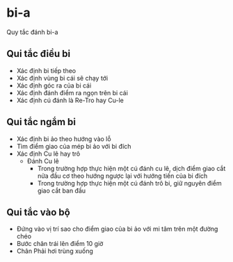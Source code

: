 # bi-a
Quy tắc đánh bi-a

## Qui tắc điều bi
- Xác định bi tiếp theo
- Xác định vùng bi cái sẽ chạy tới
- Xác định góc ra của bi cái
- Xác định đánh điểm ra ngọn trên bi cái
- Xác định cú đánh là Re-Tro hay Cu-le

## Qui tắc ngắm bi
- Xác định bi ảo theo hướng vào lỗ
- Tìm điểm giao của mép bi ảo với bi đích
- Xác định Cu lê hay trô
  - Đánh Cu lê
    - Trong trường hợp thực hiện một cú đánh cu lê, dịch điểm giao cắt nửa đầu cơ theo hướng ngược lại với hướng tiến của bi đích
    - Trong trường hợp thực hiện một cú đánh trô bi, giữ nguyên điểm giao cắt ban đầu
## Qui tắc vào bộ
- Đứng vào vị trí sao cho điểm giao của bi ảo với mi tâm trên một đường chéo
- Bước chân trái lên điểm 10 giờ
- Chân Phải hơi trùng xuống

